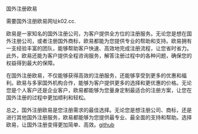国外注册欧易

需要国外注册欧易网址k02.cc.

欧易是一家知名的国外注册公司，为客户提供全方位的注册服务。无论您是想在国外注册公司，或者注册国外商标，欧易都能为您提供专业的帮助和支持。欧易拥有一支经验丰富的团队，能够帮助客户快速、高效地完成注册流程，让您省时省力。此外，欧易还能为客户提供全程咨询服务，解答注册过程中的各种问题，确保您的权益得到最大的保障。

在国外注册欧易，不仅能够获得高效的注册服务，还能够享受到更多的优惠和福利。欧易与多家国外机构合作，能够为客户提供更多的选择和更优惠的价格。无论您是个人客户还是企业客户，欧易都能够为您量身定制最适合的注册方案，让您在国外注册的过程中更加顺利和轻松。

总之，国外注册欧易是您注册需求的最佳选择。无论您是想注册公司、商标，还是进行其他国外注册服务，欧易都能够为您提供最专业、最全面的支持和帮助。选择欧易，让国外注册变得更加简单、高效。[github](https://github.com)